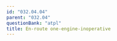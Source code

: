 ```yaml
---
id: "032.04.04"
parent: "032.04"
questionBank: "atpl"
title: En-route one-engine-inoperative
---
```

